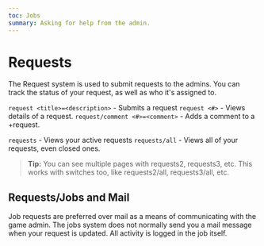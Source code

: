 ```yaml
---
toc: Jobs
summary: Asking for help from the admin.
---
```

# Requests

The Request system is used to submit requests to the admins. You can track the status of your request, as well as who it's assigned to.

`request <title>=<description>` - Submits a request
`request <#>` - Views details of a request.
`request/comment <#>=<comment>` - Adds a comment to a +request.

`requests` - Views your active requests
`requests/all` - Views all of your requests, even closed ones.  

> **Tip:** You can see multiple pages with requests2, requests3, etc.  This works with switches too, like requests2/all, requests3/all, etc.

## Requests/Jobs and Mail

Job requests are preferred over mail as a means of communicating with the game admin.  The jobs system does not normally send you a mail message when your request is updated.  All activity is logged in the job itself.